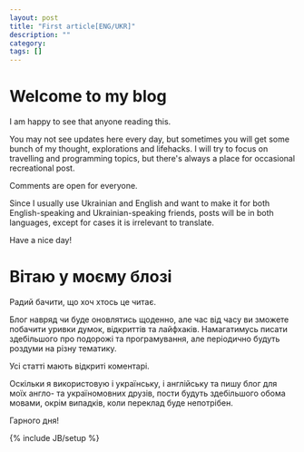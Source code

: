 ```yaml
---
layout: post
title: "First article[ENG/UKR]"
description: ""
category: 
tags: []
---
```


# Welcome to my blog

I am happy to see that anyone reading this. 

You may not see updates here every day, but sometimes you will get some bunch of my thought, explorations and lifehacks. I will try to focus on travelling and programming topics, but there's always a place for occasional recreational post.

Comments are open for everyone.

Since I usually use Ukrainian and English and want to make it for both English-speaking and Ukrainian-speaking friends, posts will be in both languages, except for cases it is irrelevant to translate.

Have a nice day!

# Вітаю у моєму блозі

Радий бачити, що хоч хтось це читає.

Блог навряд чи буде оновлятись щоденно, але час від часу ви зможете побачити уривки думок, відкриттів та лайфхаків. Намагатимусь писати здебільшого про подорожі та програмування, але періодично будуть роздуми на різну тематику. 

Усі статті мають відкриті коментарі.

Оскільки я використовую і українську, і англійську та пишу блог для моїх англо- та україномовних друзів, пости будуть здебільшого обома мовами, окрім випадків, коли переклад буде непотрібен.

Гарного дня!

{% include JB/setup %}
